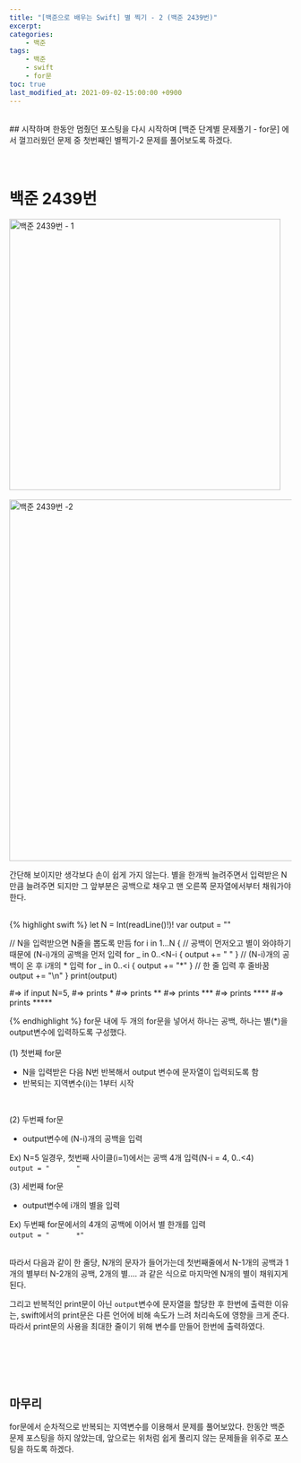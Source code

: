 ```yaml
---
title: "[백준으로 배우는 Swift] 별 찍기 - 2 (백준 2439번)"
excerpt:
categories:
    - 백준
tags:
    - 백준
    - swift
    - for문
toc: true
last_modified_at: 2021-09-02-15:00:00 +0900
---
```

<br/>
## 시작하며
한동안 멈췄던 포스팅을 다시 시작하며 [백준 단계별 문제풀기 - for문] 에서 껄끄러웠던 문제 중 첫번째인 별찍기-2 문제를 풀어보도록 하겠다.
<br/>
<br/>
<br/>

# 백준 2439번

<img width="484" alt="백준 2439번 - 1" src="https://user-images.githubusercontent.com/83946704/131794892-b4e0ddb7-fce9-4884-9c44-b13c5df88879.png">
<br/>
<br/>
<img width="645" alt="백준 2439번 -2" src="https://user-images.githubusercontent.com/83946704/131794937-0d2d5da7-f63f-4b8e-aef9-ae7942fc7cc4.png">

간단해 보이지만 생각보다 손이 쉽게 가지 않는다. 별을 한개씩 늘려주면서 입력받은 N만큼 늘려주면 되지만 그 앞부분은 공백으로 채우고 맨 오른쪽 문자열에서부터 채워가야 한다.

<br/>
{% highlight swift %}
let N = Int(readLine()!)!
var output = ""

// N을 입력받으면 N줄을 뽑도록 만듬
for i in 1...N {
// 공백이 먼저오고 별이 와야하기 때문에 (N-i)개의 공백을 먼저 입력
    for _ in 0..<N-i {
        output += " "
    }
// (N-i)개의 공백이 온 후 i개의 * 입력
    for _ in 0..<i {
        output += "*"
    }
// 한 줄 입력 후 줄바꿈
    output += "\n"
}
print(output)

#=> if input N=5,
#=> prints      *
#=> prints     **
#=> prints    ***
#=> prints   ****
#=> prints  *****

{% endhighlight %}
for문 내에 두 개의 for문을 넣어서 하나는 공백, 하나는 별(*)을 output변수에 입력하도록 구성했다.
<br/><br/>
(1) 첫번째 for문
- N을 입력받은 다음 N번 반복해서 output 변수에 문자열이 입력되도록 함<br/>
- 반복되는 지역변수(i)는 1부터 시작
<br/>

(2) 두번째 for문
- output변수에 (N-i)개의 공백을 입력<br/>

Ex) N=5 일경우, 첫번째 사이클(i=1)에서는 공백 4개 입력(N-i = 4, 0..<4)<br/>
`output = "　　　　"`


(3) 세번째 for문
- output변수에 i개의 별을 입력<br/>

Ex) 두번째 for문에서의 4개의 공백에 이어서 별 한개를 입력<br/>
`output = "　　　　*"`
<br/>
<br/>

따라서 다음과 같이 한 줄당, N개의 문자가 들어가는데 첫번째줄에서 N-1개의 공백과 1개의 별부터 N-2개의 공백, 2개의 별.... 과 같은 식으로 마지막엔 N개의 별이 채워지게 된다.<br/>

그리고 반복적인 print문이 아닌 `output`변수에 문자열을 할당한 후 한번에 출력한 이유는, swift에서의 print문은 다른 언어에 비해 속도가 느려 처리속도에 영향을 크게 준다. 따라서 print문의 사용을 최대한 줄이기 위해 변수를 만들어 한번에 출력하였다.


<br/>
<br/>
<br/>
<br/>

## 마무리
for문에서 순차적으로 반복되는 지역변수를 이용해서 문제를 풀어보았다. 한동안 백준문제 포스팅을 하지 않았는데, 앞으로는 위처럼 쉽게 풀리지 않는 문제들을 위주로 포스팅을 하도록 하겠다.
